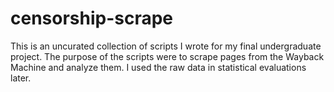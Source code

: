 # censorship-scrape
This is an uncurated collection of scripts I wrote for my final undergraduate project. The purpose of the scripts were to scrape pages from the Wayback Machine and analyze them. I used the raw data in statistical evaluations later.
